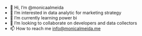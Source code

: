 - 👋 Hi, I’m @monicaalmeida
- 👀 I’m interested in data analytic for marketing strategy
- 🌱 I’m currently learning power bi
- 💞️ I’m looking to collaborate on developers and data collectors 
- 📫 How to reach me info@monicalmeida.me

<!---
monicaalmeida/monicaalmeida is a ✨ special ✨ repository because its `README.md` (this file) appears on your GitHub profile.
You can click the Preview link to take a look at your changes.
--->
